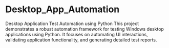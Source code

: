 # Desktop_App_Automation
Desktop Application Test Automation using Python This project demonstrates a robust automation framework for testing Windows desktop applications using Python. It focuses on automating UI interactions, validating application functionality, and generating detailed test reports.
